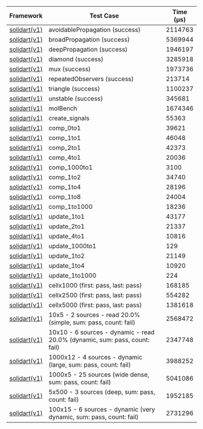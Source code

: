 | Framework | Test Case | Time (μs) |
| --- | --- | --- |
| [solidart(v1)](https://github.com/nank1ro/solidart) | avoidablePropagation (success) | 2114763 |
| [solidart(v1)](https://github.com/nank1ro/solidart) | broadPropagation (success) | 5369944 |
| [solidart(v1)](https://github.com/nank1ro/solidart) | deepPropagation (success) | 1946197 |
| [solidart(v1)](https://github.com/nank1ro/solidart) | diamond (success) | 3285918 |
| [solidart(v1)](https://github.com/nank1ro/solidart) | mux (success) | 1973736 |
| [solidart(v1)](https://github.com/nank1ro/solidart) | repeatedObservers (success) | 213714 |
| [solidart(v1)](https://github.com/nank1ro/solidart) | triangle (success) | 1100237 |
| [solidart(v1)](https://github.com/nank1ro/solidart) | unstable (success) | 345681 |
| [solidart(v1)](https://github.com/nank1ro/solidart) | molBench | 1674346 |
| [solidart(v1)](https://github.com/nank1ro/solidart) | create_signals | 55363 |
| [solidart(v1)](https://github.com/nank1ro/solidart) | comp_0to1 | 39621 |
| [solidart(v1)](https://github.com/nank1ro/solidart) | comp_1to1 | 46048 |
| [solidart(v1)](https://github.com/nank1ro/solidart) | comp_2to1 | 42373 |
| [solidart(v1)](https://github.com/nank1ro/solidart) | comp_4to1 | 20036 |
| [solidart(v1)](https://github.com/nank1ro/solidart) | comp_1000to1 | 3100 |
| [solidart(v1)](https://github.com/nank1ro/solidart) | comp_1to2 | 34740 |
| [solidart(v1)](https://github.com/nank1ro/solidart) | comp_1to4 | 28196 |
| [solidart(v1)](https://github.com/nank1ro/solidart) | comp_1to8 | 24004 |
| [solidart(v1)](https://github.com/nank1ro/solidart) | comp_1to1000 | 18236 |
| [solidart(v1)](https://github.com/nank1ro/solidart) | update_1to1 | 43177 |
| [solidart(v1)](https://github.com/nank1ro/solidart) | update_2to1 | 21337 |
| [solidart(v1)](https://github.com/nank1ro/solidart) | update_4to1 | 10816 |
| [solidart(v1)](https://github.com/nank1ro/solidart) | update_1000to1 | 129 |
| [solidart(v1)](https://github.com/nank1ro/solidart) | update_1to2 | 21149 |
| [solidart(v1)](https://github.com/nank1ro/solidart) | update_1to4 | 10920 |
| [solidart(v1)](https://github.com/nank1ro/solidart) | update_1to1000 | 224 |
| [solidart(v1)](https://github.com/nank1ro/solidart) | cellx1000 (first: pass, last: pass) | 168185 |
| [solidart(v1)](https://github.com/nank1ro/solidart) | cellx2500 (first: pass, last: pass) | 554282 |
| [solidart(v1)](https://github.com/nank1ro/solidart) | cellx5000 (first: pass, last: pass) | 1381618 |
| [solidart(v1)](https://github.com/nank1ro/solidart) | 10x5 - 2 sources - read 20.0% (simple, sum: pass, count: fail) | 2568472 |
| [solidart(v1)](https://github.com/nank1ro/solidart) | 10x10 - 6 sources - dynamic - read 20.0% (dynamic, sum: pass, count: fail) | 2347748 |
| [solidart(v1)](https://github.com/nank1ro/solidart) | 1000x12 - 4 sources - dynamic (large, sum: pass, count: fail) | 3988252 |
| [solidart(v1)](https://github.com/nank1ro/solidart) | 1000x5 - 25 sources (wide dense, sum: pass, count: fail) | 5041086 |
| [solidart(v1)](https://github.com/nank1ro/solidart) | 5x500 - 3 sources (deep, sum: pass, count: fail) | 1952185 |
| [solidart(v1)](https://github.com/nank1ro/solidart) | 100x15 - 6 sources - dynamic (very dynamic, sum: pass, count: fail) | 2731296 |
